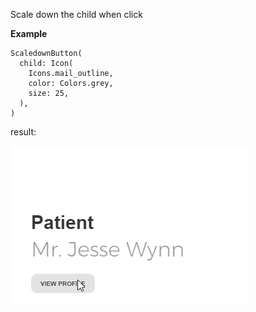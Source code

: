 Scale down the child when click
  
**Example**
```
ScaledownButton(
  child: Icon(
    Icons.mail_outline,
    color: Colors.grey,
    size: 25,
  ),
)
```

result:

![](demo.gif)
